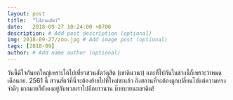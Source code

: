 ```yaml
---
layout: post
title:  "ไปสวนสัตว์"
date:   2018-09-27 10:24:00 +0700
description: # Add post description (optional)
img: 2018-09-27/zoo.jpg # Add image post (optional)
tags: [2018-09]
author: # Add name author (optional)
---
```

วันนี้ดีใจกันยกใหญ่เพราะได้ไปเที่ยวสวนสัตว์ดุสิต (เขาดินวนา) และที่ไปกันในช่วงนี้ก็เพราะว่าหมดเดือนกย. 2561 นี้ สวนสัตว์ที่นี่จะต้องย้ายไปที่ใหม่ซะแล้ว ถึงสถานที่จะต้องถูกเปลี่ยนไปแต่ความทรงจำดีๆ มากมายก็ยังคงอยู่กับพวกเราไปอีกยาวนาน บ๊ายบายนะเขาดิน!
